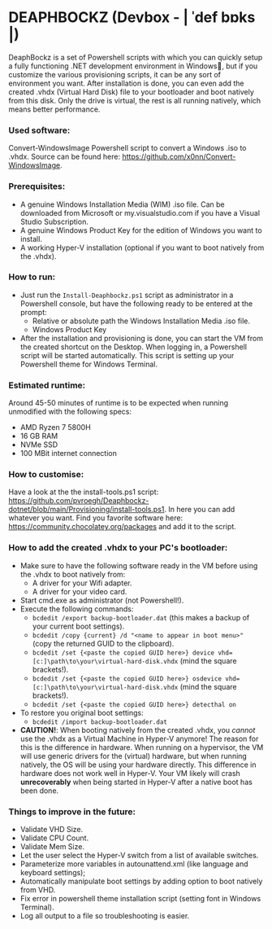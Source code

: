 # DEAPHBOCKZ (Devbox - | ˈdef bɒks |) 
DeaphBockz is a set of Powershell scripts with which you can quickly setup 
a fully functioning .NET development environment in Windows🤘, but if 
you customize the various provisioning scripts, it can be any sort of 
environment you want. After installation is done, you can even 
add the created .vhdx (Virtual Hard Disk) file to your bootloader
and boot natively from this disk. Only the drive is virtual, the rest 
is all running natively, which means better performance. 

### Used software:
Convert-WindowsImage Powershell script to convert a Windows .iso to .vhdx. Source can be found here: https://github.com/x0nn/Convert-WindowsImage.

### Prerequisites:
- A genuine Windows Installation Media (WIM) .iso file. Can be downloaded from Microsoft or my.visualstudio.com if you have a Visual Studio Subscription.
- A genuine Windows Product Key for the edition of Windows you want to install.
- A working Hyper-V installation (optional if you want to boot natively from the .vhdx).

### How to run:
- Just run the `Install-Deaphbockz.ps1` script as administrator in a Powershell console, but have the following ready to be entered at the prompt:
  - Relative or absolute path the Windows Installation Media .iso file.
  - Windows Product Key
- After the installation and provisioning is done, you can start the VM
  from the created shortcut on the Desktop. When logging in, a Powershell
  script will be started automatically. This script is setting up your
  Powershell theme for Windows Terminal.

### Estimated runtime:
Around 45-50 minutes of runtime is to be expected when running unmodified with the following specs:
- AMD Ryzen 7 5800H 
- 16 GB RAM
- NVMe SSD
- 100 MBit internet connection

### How to customise:
Have a look at the the install-tools.ps1 script: https://github.com/pvroegh/Deaphbockz-dotnet/blob/main/Provisioning/install-tools.ps1.
In here you can add whatever you want. Find you favorite software here: https://community.chocolatey.org/packages and add it to the script.
  
### How to add the created .vhdx to your PC's bootloader:
- Make sure to have the following software ready in the VM before using the .vhdx to boot natively from:
  - A driver for your Wifi adapter. 
  - A driver for your video card.
- Start cmd.exe as administrator (not Powershell!).
- Execute the following commands: 
  - `bcdedit /export backup-bootloader.dat` (this makes a backup of your current boot settings).
  - `bcdedit /copy {current} /d "<name to appear in boot menu>"` (copy the returned GUID to the clipboard).
  - `bcdedit /set {<paste the copied GUID here>} device vhd=[c:]\path\to\your\virtual-hard-disk.vhdx` (mind the square brackets!).
  - `bcdedit /set {<paste the copied GUID here>} osdevice vhd=[c:]\path\to\your\virtual-hard-disk.vhdx` (mind the square brackets!).
  - `bcdedit /set {<paste the copied GUID here>} detecthal on`
- To restore you original boot settings:
  - `bcdedit /import backup-bootloader.dat`
- **CAUTION!**: When booting natively from the created .vhdx, you _cannot_ use the .vhdx as a Virtual Machine in Hyper-V anymore! The reason for this is the difference in hardware. When running on a hypervisor, the VM will use generic drivers for the (virtual) hardware, but when running natively, the OS will be using your hardware directly. This difference in hardware does not work well in Hyper-V. Your VM likely will crash **unrecoverably** when being started in Hyper-V after a native boot has been done. 

### Things to improve in the future:
- Validate VHD Size.
- Validate CPU Count.
- Validate Mem Size.
- Let the user select the Hyper-V switch from a list of available switches.
- Parameterize more variables in autounattend.xml (like language and keyboard settings);
- Automatically manipulate boot settings by adding option to boot natively from VHD.
- Fix error in powershell theme installation script (setting font in Windows Terminal).
- Log all output to a file so troubleshooting is easier.
